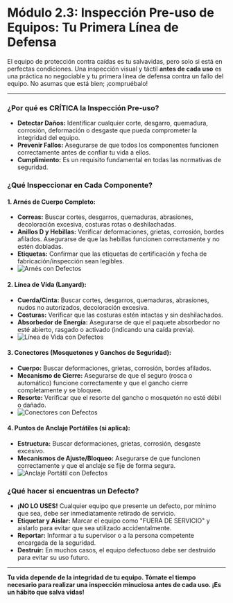 # Módulo 2.3: Inspección Pre-uso de Equipos: Tu Primera Línea de Defensa

El equipo de protección contra caídas es tu salvavidas, pero solo si está en perfectas condiciones. Una inspección visual y táctil **antes de cada uso** es una práctica no negociable y tu primera línea de defensa contra un fallo del equipo. No asumas que está bien; ¡compruébalo!

---

### **¿Por qué es CRÍTICA la Inspección Pre-uso?**

*   **Detectar Daños:** Identificar cualquier corte, desgarro, quemadura, corrosión, deformación o desgaste que pueda comprometer la integridad del equipo.
*   **Prevenir Fallos:** Asegurarse de que todos los componentes funcionen correctamente antes de confiar tu vida a ellos.
*   **Cumplimiento:** Es un requisito fundamental en todas las normativas de seguridad.

### **¿Qué Inspeccionar en Cada Componente?**

#### **1. Arnés de Cuerpo Completo:**

*   **Correas:** Buscar cortes, desgarros, quemaduras, abrasiones, decoloración excesiva, costuras rotas o deshilachadas.
*   **Anillos D y Hebillas:** Verificar deformaciones, grietas, corrosión, bordes afilados. Asegurarse de que las hebillas funcionen correctamente y no estén dobladas.
*   **Etiquetas:** Confirmar que las etiquetas de certificación y fecha de fabricación/inspección sean legibles.
*   <!-- Visual Sugerido: Imágenes de un arnés con defectos comunes (correa deshilachada, anillo D doblado). -->
    ![Arnés con Defectos](placeholder_arnes_defectos.png)

#### **2. Línea de Vida (Lanyard):**

*   **Cuerda/Cinta:** Buscar cortes, desgarros, quemaduras, abrasiones, nudos no autorizados, decoloración excesiva.
*   **Costuras:** Verificar que las costuras estén intactas y sin deshilachados.
*   **Absorbedor de Energía:** Asegurarse de que el paquete absorbedor no esté abierto, rasgado o activado (indicando una caída previa).
*   <!-- Visual Sugerido: Imágenes de una línea de vida con un corte, o un absorbedor de energía activado. -->
    ![Línea de Vida con Defectos](placeholder_linea_vida_defectos.png)

#### **3. Conectores (Mosquetones y Ganchos de Seguridad):**

*   **Cuerpo:** Buscar deformaciones, grietas, corrosión, bordes afilados.
*   **Mecanismo de Cierre:** Asegurarse de que el seguro (rosca o automático) funcione correctamente y que el gancho cierre completamente y se bloquee.
*   **Resorte:** Verificar que el resorte del gancho o mosquetón no esté débil o dañado.
*   <!-- Visual Sugerido: Imágenes de un mosquetón con el seguro atascado o un gancho deformado. -->
    ![Conectores con Defectos](placeholder_conectores_defectos.png)

#### **4. Puntos de Anclaje Portátiles (si aplica):**

*   **Estructura:** Buscar deformaciones, grietas, corrosión, desgaste excesivo.
*   **Mecanismos de Ajuste/Bloqueo:** Asegurarse de que funcionen correctamente y que el anclaje se fije de forma segura.
*   <!-- Visual Sugerido: Imagen de un anclaje portátil con signos de corrosión o daño. -->
    ![Anclaje Portátil con Defectos](placeholder_anclaje_portatil_defectos.png)

### **¿Qué hacer si encuentras un Defecto?**

*   **¡NO LO USES!** Cualquier equipo que presente un defecto, por mínimo que sea, debe ser inmediatamente retirado de servicio.
*   **Etiquetar y Aislar:** Marcar el equipo como "FUERA DE SERVICIO" y aislarlo para evitar que sea utilizado accidentalmente.
*   **Reportar:** Informar a tu supervisor o a la persona competente encargada de la seguridad.
*   **Destruir:** En muchos casos, el equipo defectuoso debe ser destruido para evitar su uso futuro.

---

**Tu vida depende de la integridad de tu equipo. Tómate el tiempo necesario para realizar una inspección minuciosa antes de cada uso. ¡Es un hábito que salva vidas!**

<!-- Elemento Interactivo Sugerido: Un "Arrastrar y Soltar" donde el estudiante identifique defectos en imágenes de equipos, o un checklist interactivo de inspección. -->
<InteractiveDefectIdentification />
